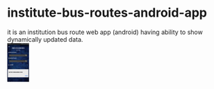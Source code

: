 # institute-bus-routes-android-app
it is an institution bus route web app (android) having ability to show dynamically updated data.  
<img src="/images/home.png" width="50">

